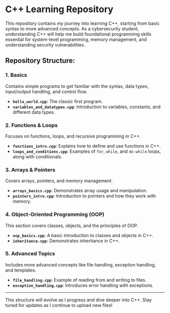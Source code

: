 # C++ Learning Repository

This repository contains my journey into learning C++, starting from basic syntax to more advanced concepts. As a cybersecurity student, understanding C++ will help me build foundational programming skills essential for system-level programming, memory management, and understanding security vulnerabilities.

## Repository Structure:

### 1. Basics
Contains simple programs to get familiar with the syntax, data types, input/output handling, and control flow.
- **`hello_world.cpp`**: The classic first program.
- **`variables_and_datatypes.cpp`**: Introduction to variables, constants, and different data types.

### 2. Functions & Loops
Focuses on functions, loops, and recursive programming in C++.
- **`functions_intro.cpp`**: Explains how to define and use functions in C++.
- **`loops_and_conditions.cpp`**: Examples of `for`, `while`, and `do-while` loops, along with conditionals.

### 3. Arrays & Pointers
Covers arrays, pointers, and memory management.
- **`arrays_basics.cpp`**: Demonstrates array usage and manipulation.
- **`pointers_intro.cpp`**: Introduction to pointers and how they work with memory.

### 4. Object-Oriented Programming (OOP)
This section covers classes, objects, and the principles of OOP.
- **`oop_basics.cpp`**: A basic introduction to classes and objects in C++.
- **`inheritance.cpp`**: Demonstrates inheritance in C++.

### 5. Advanced Topics
Includes more advanced concepts like file handling, exception handling, and templates.
- **`file_handling.cpp`**: Example of reading from and writing to files.
- **`exception_handling.cpp`**: Introduces error handling with exceptions.

---

This structure will evolve as I progress and dive deeper into C++. Stay tuned for updates as I continue to upload new files!
